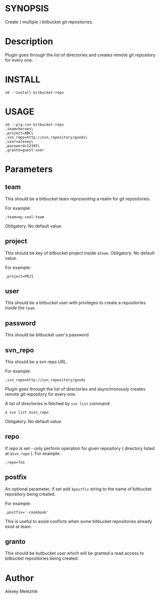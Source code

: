 # SYNOPSIS

Create ( multiple ) bitbucket git repositories.

# Description

Plugin goes through the list of directories and creates remote git repository for every one. 

# INSTALL

    s6 --install bitbucket-repo


# USAGE

    s6 --plg-run bitbucket-repo 
    ,team=heroes\
    ,project=ABC\
    ,svn_repo=http://svn_repository/goods\
    ,user=alexey\
    ,password=12345\
    ,granto=guest-user
    

# Parameters

## team

This should be a bitbucket team  _representing_ a realm for git repositories.

For example:

    ,team=my-cool-team

Obligatory. No default value.

## project

This should be key of bitbucket project inside `$team`. Obligatory. No default value.

For example:

    ,project=PRJ1

## user

This should be a bitbucket user with privileges to create a repositories inside the `team`.

## password

This should be bitbucket user's password

## svn_repo

This should be a svn repo URL.

For example:

    ,svn_repo=http://svn_repository/goods

Plugin goes through the list of directories and asynchronously creates remote git repository for every one. 

A list of directories is fetched by `svn list` command:

    $ svn list $svn_repo 

Obligatory. No default value.

## repo

If repo is set - only perform operation for given repository ( directory listed at `$svn_repo` ). For example:

    ,repo=foo 

## postfix

An optional parameter, if set add `$postfix` string to the name of bitbucket repository being created.

For example:

    ,postfix='-cookbook'

This is useful to avoid conflicts when some bitbucket repositories already exist at team. 

## granto

This should be butbucket user which will be granted a read access to bitbucket repositories being created.

# Author

Alexey Melezhik

